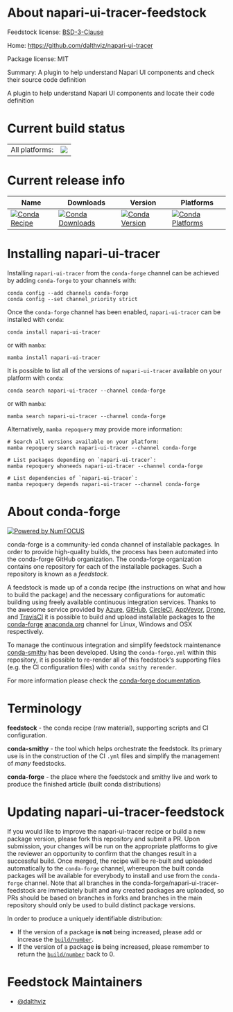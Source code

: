 About napari-ui-tracer-feedstock
================================

Feedstock license: [BSD-3-Clause](https://github.com/conda-forge/napari-ui-tracer-feedstock/blob/main/LICENSE.txt)

Home: https://github.com/dalthviz/napari-ui-tracer

Package license: MIT

Summary: A plugin to help understand Napari UI components and check their source code definition

A plugin to help understand Napari UI components and locate their code definition

Current build status
====================


<table><tr><td>All platforms:</td>
    <td>
      <a href="https://dev.azure.com/conda-forge/feedstock-builds/_build/latest?definitionId=18921&branchName=main">
        <img src="https://dev.azure.com/conda-forge/feedstock-builds/_apis/build/status/napari-ui-tracer-feedstock?branchName=main">
      </a>
    </td>
  </tr>
</table>

Current release info
====================

| Name | Downloads | Version | Platforms |
| --- | --- | --- | --- |
| [![Conda Recipe](https://img.shields.io/badge/recipe-napari--ui--tracer-green.svg)](https://anaconda.org/conda-forge/napari-ui-tracer) | [![Conda Downloads](https://img.shields.io/conda/dn/conda-forge/napari-ui-tracer.svg)](https://anaconda.org/conda-forge/napari-ui-tracer) | [![Conda Version](https://img.shields.io/conda/vn/conda-forge/napari-ui-tracer.svg)](https://anaconda.org/conda-forge/napari-ui-tracer) | [![Conda Platforms](https://img.shields.io/conda/pn/conda-forge/napari-ui-tracer.svg)](https://anaconda.org/conda-forge/napari-ui-tracer) |

Installing napari-ui-tracer
===========================

Installing `napari-ui-tracer` from the `conda-forge` channel can be achieved by adding `conda-forge` to your channels with:

```
conda config --add channels conda-forge
conda config --set channel_priority strict
```

Once the `conda-forge` channel has been enabled, `napari-ui-tracer` can be installed with `conda`:

```
conda install napari-ui-tracer
```

or with `mamba`:

```
mamba install napari-ui-tracer
```

It is possible to list all of the versions of `napari-ui-tracer` available on your platform with `conda`:

```
conda search napari-ui-tracer --channel conda-forge
```

or with `mamba`:

```
mamba search napari-ui-tracer --channel conda-forge
```

Alternatively, `mamba repoquery` may provide more information:

```
# Search all versions available on your platform:
mamba repoquery search napari-ui-tracer --channel conda-forge

# List packages depending on `napari-ui-tracer`:
mamba repoquery whoneeds napari-ui-tracer --channel conda-forge

# List dependencies of `napari-ui-tracer`:
mamba repoquery depends napari-ui-tracer --channel conda-forge
```


About conda-forge
=================

[![Powered by
NumFOCUS](https://img.shields.io/badge/powered%20by-NumFOCUS-orange.svg?style=flat&colorA=E1523D&colorB=007D8A)](https://numfocus.org)

conda-forge is a community-led conda channel of installable packages.
In order to provide high-quality builds, the process has been automated into the
conda-forge GitHub organization. The conda-forge organization contains one repository
for each of the installable packages. Such a repository is known as a *feedstock*.

A feedstock is made up of a conda recipe (the instructions on what and how to build
the package) and the necessary configurations for automatic building using freely
available continuous integration services. Thanks to the awesome service provided by
[Azure](https://azure.microsoft.com/en-us/services/devops/), [GitHub](https://github.com/),
[CircleCI](https://circleci.com/), [AppVeyor](https://www.appveyor.com/),
[Drone](https://cloud.drone.io/welcome), and [TravisCI](https://travis-ci.com/)
it is possible to build and upload installable packages to the
[conda-forge](https://anaconda.org/conda-forge) [anaconda.org](https://anaconda.org/)
channel for Linux, Windows and OSX respectively.

To manage the continuous integration and simplify feedstock maintenance
[conda-smithy](https://github.com/conda-forge/conda-smithy) has been developed.
Using the ``conda-forge.yml`` within this repository, it is possible to re-render all of
this feedstock's supporting files (e.g. the CI configuration files) with ``conda smithy rerender``.

For more information please check the [conda-forge documentation](https://conda-forge.org/docs/).

Terminology
===========

**feedstock** - the conda recipe (raw material), supporting scripts and CI configuration.

**conda-smithy** - the tool which helps orchestrate the feedstock.
                   Its primary use is in the construction of the CI ``.yml`` files
                   and simplify the management of *many* feedstocks.

**conda-forge** - the place where the feedstock and smithy live and work to
                  produce the finished article (built conda distributions)


Updating napari-ui-tracer-feedstock
===================================

If you would like to improve the napari-ui-tracer recipe or build a new
package version, please fork this repository and submit a PR. Upon submission,
your changes will be run on the appropriate platforms to give the reviewer an
opportunity to confirm that the changes result in a successful build. Once
merged, the recipe will be re-built and uploaded automatically to the
`conda-forge` channel, whereupon the built conda packages will be available for
everybody to install and use from the `conda-forge` channel.
Note that all branches in the conda-forge/napari-ui-tracer-feedstock are
immediately built and any created packages are uploaded, so PRs should be based
on branches in forks and branches in the main repository should only be used to
build distinct package versions.

In order to produce a uniquely identifiable distribution:
 * If the version of a package **is not** being increased, please add or increase
   the [``build/number``](https://docs.conda.io/projects/conda-build/en/latest/resources/define-metadata.html#build-number-and-string).
 * If the version of a package **is** being increased, please remember to return
   the [``build/number``](https://docs.conda.io/projects/conda-build/en/latest/resources/define-metadata.html#build-number-and-string)
   back to 0.

Feedstock Maintainers
=====================

* [@dalthviz](https://github.com/dalthviz/)

